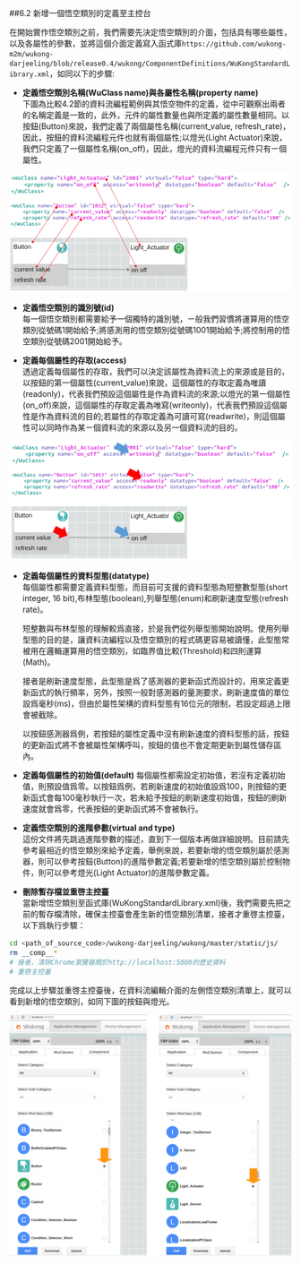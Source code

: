 ##6.2 新增一個悟空類別的定義至主控台  
<!--##6.2 Adding a New WuClass Definition in Master-->   
在開始實作悟空類別之前，我們需要先決定悟空類別的介面，包括具有哪些屬性，以及各屬性的參數，並將這個介面定義寫入函式庫`https://github.com/wukong-m2m/wukong-darjeeling/blob/release0.4/wukong/ComponentDefinitions/WuKongStandardLibrary.xml`，如同以下的步驟:
<!--Before we implement a WuClass, we need to specify the interface of the WuClass. The definition of WuClass is straightforward. All definitions can be found in the <*path_of_source_code*>wukong/ComponentDefinitions/WuKongStandardLibrary.xml. Writing a definition requires the following steps.-->  

* **定義悟空類別名稱(WuClass name)與各屬性名稱(property name)**      
下圖為比較4.2節的資料流編程範例與其悟空物件的定義，從中可觀察出兩者的名稱定義是一致的，此外，元件的屬性數量也與所定義的屬性數量相同。以按鈕(Button)來說，我們定義了兩個屬性名稱(current_value, refresh_rate)，因此，按鈕的資料流編程元件也就有兩個屬性;以燈光(Light Actuator)來說，我們只定義了一個屬性名稱(on_off)，因此，燈光的資料流編程元件只有ㄧ個屬性。   
<!--* **Define WuClass and property names**  

 Comparing our first FBP application to its WuClass definition as below, we can see that the name attribute of WuClass and property are identical to the names of the components in the FBP editor. In addition, the number of property is also defined by this xml file. For example, since there are two properties defined in the button WuClass, the component of the button in the FBP editor has two equivalent properties. In contrast, light actuator has only one property both in the WuClass definition and the FBP editor.-->    
  
 ![](https://raw.githubusercontent.com/wukong-ntu/wukong-gitbook-figures/master/figures/06-Wuclass/name_definition.png)


* **定義悟空類別的識別號(id)**   
每一個悟空類別都需要給予一個獨特的識別號，ㄧ般我們習慣將運算用的悟空類別從號碼1開始給予;將感測用的悟空類別從號碼1001開始給予;將控制用的悟空類別從號碼2001開始給予。    
<!--* **Define identifier attribute**  

 Assign an unique identifier for a new WuClass definition. In our convention, the software WuClass ID starts from 1; the sensor WuClass ID starts from 1001; the actuator WuClass ID starts from 2001.-->

* **定義每個屬性的存取(access)**    
透過定義每個屬性的存取，我們可以決定該屬性為資料流上的來源或是目的，以按鈕的第一個屬性(current_value)來說，這個屬性的存取定義為唯讀(readonly)，代表我們預設這個屬性是作為資料流的來源;以燈光的第一個屬性(on_off)來說，這個屬性的存取定義為唯寫(writeonly)，代表我們預設這個屬性是作為資料流的目的;若屬性的存取定義為可讀可寫(readwrite)，則這個屬性可以同時作為某ㄧ個資料流的來源以及另一個資料流的目的。    
<!--* **Define access attribute**  

 The access attribute defines the source and the destination of data flow link. For example, the access of the current value for a button is read-only because it is a source of data for reading. The access of on_off for a light actuator is write-only because it is a destination of data for controlling LED. If the access is set as read-write, it can be both a source and a destination of a data flow link.-->   

 ![](https://raw.githubusercontent.com/wukong-ntu/wukong-gitbook-figures/master/figures/06-Wuclass/access_definition.png)

* **定義每個屬性的資料型態(datatype)**   
每個屬性都需要定義資料型態，而目前可支援的資料型態為短整數型態(short integer, 16 bit),布林型態(boolean),列舉型態(enum)和刷新速度型態(refresh rate)。   

  短整數與布林型態的理解較爲直接，於是我們從列舉型態開始說明。使用列舉型態的目的是，讓資料流編程以及悟空類別的程式碼更容易被讀懂，此型態常被用在邏輯運算用的悟空類別，如臨界值比較(Threshold)和四則運算(Math)。      

  接者是刷新速度型態，此型態是爲了感測器的更新函式而設計的，用來定義更新函式的執行頻率，另外，按照一般對感測器的量測要求，刷新速度值的單位設爲毫秒(ms)，但由於屬性架構的資料型態有16位元的限制，若設定超過上限會被截除。   

  以按鈕感測器爲例，若按鈕的屬性定義中沒有刷新速度的資料型態的話，按鈕的更新函式將不會被屬性架構呼叫，按鈕的值也不會定期更新到屬性儲存區內。   

<!--* **Define datatype attribute**  

 Each property needs to have a datatype. Currently, the framework supports four datatypes: short (16 bit integer), boolean, enum, refresh rate. 

 The first two should be clear. Enum types can be used to make the code, both the FBP and the WuClass implementation more readable. Currently, this type is used primarily in logic components such as [threshold](https://github.com/wukong-m2m/wukong-darjeeling/blob/develop/src/lib/wkpf/c/common/native_wuclasses/wuclass_threshold_update.c) and [math operation](https://github.com/wukong-m2m/wukong-darjeeling/blob/develop/src/lib/wkpf/c/common/native_wuclasses/wuclass_math_update.c). 
 
 Since a sensor should take a new measurement periodically, the refresh rate datatype is designed to specify how often measurements will be taken. It is specified in **milliseconds** and is internally a 16 bit unsigned integer.  
 
  Therefore, since button is a sensor, when we define WuClass in the WuKongStandardLibrary.xml, we have to add refresh_rate property or else the value of button will not be propagated to the data link periodically.
-->    

* **定義每個屬性的初始值(default)**
每個屬性都需設定初始值，若沒有定義初始值，則預設值爲零。以按鈕爲例，若刷新速度的初始值設爲100，則按鈕的更新函式會每100毫秒執行一次，若未給予按鈕的刷新速度初始值，按鈕的刷新速度就會爲零，代表按鈕的更新函式將不會被執行。  
<!--* **Define default attribute**  

 A default value can be specified for properties. For example, the refresh rate of button is set as 100 milliseconds. This means the current value of button will be checked per 100 msec.-->    

* **定義悟空類別的進階參數(virtual and type)**   
這份文件將先跳過進階參數的描述，直到下一個版本再做詳細說明。目前請先參考最相近的悟空類別來給予定義，舉例來說，若要新增的悟空類別屬於感測器，則可以參考按鈕(Button)的進階參數定義;若要新增的悟空類別屬於控制物件，則可以參考燈光(Light Actuator)的進階參數定義。
<!--* **Define virtual and type attribute** 

 This is an advanced attribute to be covered in future documents to define whether the component can be created dynamically and can be in software implementation. For now, it's sufficient to know that for most cases, the virtual attribute is set as false, and the type attribute is set as hard.-->      
 
* **刪除暫存檔並重啓主控臺**   
當新增悟空類別至函式庫(WuKongStandardLibrary.xml)後，我們需要先把之前的暫存檔清除，確保主控臺會產生新的悟空類別清單，接者才重啓主控臺，以下爲執行步驟：   
```bash    
cd <path_of_source_code>/wukong-darjeeling/wukong/master/static/js/    
rm __comp__* 
# 接者，清除Chrome瀏覽器關於http://localhost:5000的歷史資料   
# 重啓主控臺  
```

  完成以上步驟並重啓主控臺後，在資料流編輯介面的左側悟空類別清單上，就可以看到新增的悟空類別，如同下圖的按鈕與燈光。   
  
  ![](https://raw.githubusercontent.com/wukong-ntu/wukong-gitbook-figures/master/figures/06-Wuclass/add_new_wuclass_definition.png)